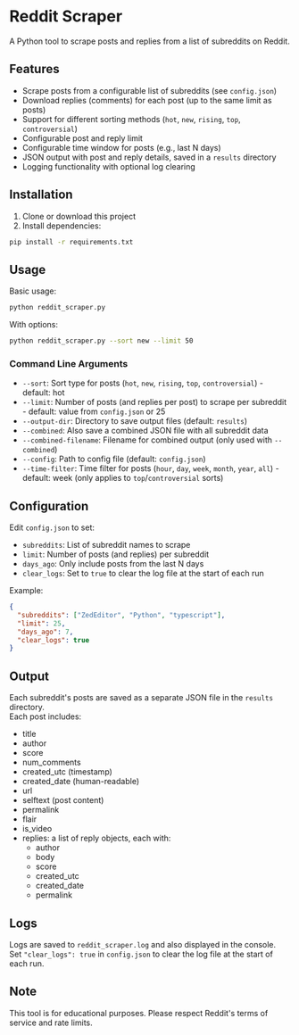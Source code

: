 # Reddit Scraper

A Python tool to scrape posts and replies from a list of subreddits on Reddit.

## Features

- Scrape posts from a configurable list of subreddits (see `config.json`)
- Download replies (comments) for each post (up to the same limit as posts)
- Support for different sorting methods (`hot`, `new`, `rising`, `top`, `controversial`)
- Configurable post and reply limit
- Configurable time window for posts (e.g., last N days)
- JSON output with post and reply details, saved in a `results` directory
- Logging functionality with optional log clearing

## Installation

1. Clone or download this project
2. Install dependencies:
```bash
pip install -r requirements.txt
```

## Usage

Basic usage:
```bash
python reddit_scraper.py
```

With options:
```bash
python reddit_scraper.py --sort new --limit 50
```

### Command Line Arguments

- `--sort`: Sort type for posts (`hot`, `new`, `rising`, `top`, `controversial`) - default: hot
- `--limit`: Number of posts (and replies per post) to scrape per subreddit - default: value from `config.json` or 25
- `--output-dir`: Directory to save output files (default: `results`)
- `--combined`: Also save a combined JSON file with all subreddit data
- `--combined-filename`: Filename for combined output (only used with `--combined`)
- `--config`: Path to config file (default: `config.json`)
- `--time-filter`: Time filter for posts (`hour`, `day`, `week`, `month`, `year`, `all`) - default: week (only applies to `top`/`controversial` sorts)

## Configuration

Edit `config.json` to set:
- `subreddits`: List of subreddit names to scrape
- `limit`: Number of posts (and replies) per subreddit
- `days_ago`: Only include posts from the last N days
- `clear_logs`: Set to `true` to clear the log file at the start of each run

Example:
```json
{
  "subreddits": ["ZedEditor", "Python", "typescript"],
  "limit": 25,
  "days_ago": 7,
  "clear_logs": true
}
```

## Output

Each subreddit's posts are saved as a separate JSON file in the `results` directory.  
Each post includes:
- title
- author
- score
- num_comments
- created_utc (timestamp)
- created_date (human-readable)
- url
- selftext (post content)
- permalink
- flair
- is_video
- replies: a list of reply objects, each with:
  - author
  - body
  - score
  - created_utc
  - created_date
  - permalink

## Logs

Logs are saved to `reddit_scraper.log` and also displayed in the console.  
Set `"clear_logs": true` in `config.json` to clear the log file at the start of each run.

## Note

This tool is for educational purposes. Please respect Reddit's terms of service and rate limits.

